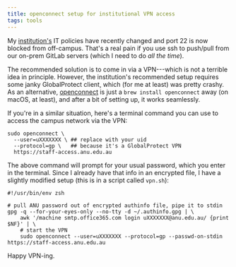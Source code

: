 ```yaml
---
title: openconnect setup for institutional VPN access
tags: tools
---
```


My [institution's](https://www.anu.edu.au) IT policies have recently changed and
port 22 is now blocked from off-campus. That's a real pain if you use ssh to
push/pull from our on-prem GitLab servers (which I need to do _all the time_).

The recommended solution is to come in via a VPN---which is not a terrible idea
in principle. However, the institution's recommended setup requires some janky
GlobalProtect client, which (for me at least) was pretty crashy. As an
alternative, [openconnect](http://www.infradead.org/openconnect/) is just a
`brew install openconnect` away (on macOS, at least), and after a bit of setting
up, it works seamlessly.

If you're in a similar situation, here's a terminal command you can use to
access the campus network via the VPN:

```
sudo openconnect \
  --user=uXXXXXXX \ ## replace with your uid
  --protocol=gp \   ## because it's a GlobalProtect VPN
  https://staff-access.anu.edu.au
```

The above command will prompt for your usual password, which you enter in the
terminal. Since I already have that info in an encrypted file, I have a slightly
modified setup (this is in a script called `vpn.sh`):

```
#!/usr/bin/env zsh

# pull ANU password out of encrypted authinfo file, pipe it to stdin
gpg -q --for-your-eyes-only --no-tty -d ~/.authinfo.gpg | \
    awk '/machine smtp.office365.com login uXXXXXXX@anu.edu.au/ {print $NF}' | \
    # start the VPN
    sudo openconnect --user=uXXXXXXX --protocol=gp --passwd-on-stdin https://staff-access.anu.edu.au
```

Happy VPN-ing.
